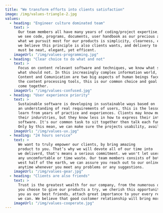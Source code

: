 ```yaml
---
title: "We transform efforts into clients satisfaction"
image: /img/values-triangle-2.jpg
values:
  - heading: "Engineer culture dominated team"
    text: >
      Our team members all have many years of coding/project expertise, 
      we see code, programs, documents, user handbook as our precious assets.
      what we pursuit most for our products is simplicity, clearness, ease of use, 
      we believe this principle is also clients wants, and delivery to our clients
      must be neat, elegant, yet efficent.
    imageUrl: "/img/values-programming.jpg"
  - heading: "Clear choice to do what and not"
    text: >
      Focus on content relevant software and techniques, we know what should do and
      what should not. In this increasingly complex information world, 
      Content and Comunication are two big aspects of human beings face to. we prefer
      the content processing tools, this is our common choice and goal to make us
      come together.
    imageUrl: "/img/values-confused.jpg"
  - heading: "User experience priority"
    text: >
      Sustainable software is developing in sustainable ways based on
      an understanding of real requirements of users, this is the lesson we
      learn from years of practice and experiences. Clients may know much in
      their indurstries, but they know less in how to express their intent into
      software. It's our common task to sit together then talk each functionality.
      Only by this mean, we can make sure the projects usability, availability, feasibility.
    imageUrl: "/img/values-ux.jpg"
  - heading: "24 hours service"
    text: >
      We want to truly empower our clients, by bring amazing
      product to you. That’s why we will devote all of our time into
      we deliverd, that's means a serious commitment. we won't let user feel 
      any uncomfortable or time waste. Our team members consists of both east half and
      west half of the earth, we can assure you reach out to our online manual service
      anytime whenever you meet any problems or any suggestions.
    imageUrl: "/img/values-gear.jpg"
  - heading: "Clients are also friends"
    text: >
      Trust is the greatest wealth for our company, from the numerous of company and products
      you choose to give our products a try, we cherish this opportunity and definitely treat 
      you as our best friends, attach great importance to your every requirments, do whatever 
      we can. We believe that good customer relationship will bring more opportunities to us.
    imageUrl: "/img/values-cooperate.jpg"
---
```

